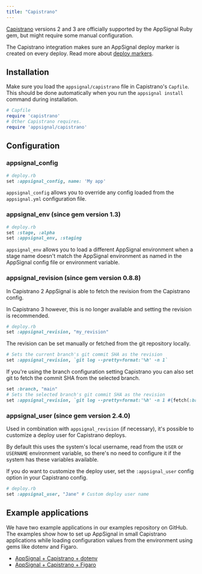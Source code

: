 ```yaml
---
title: "Capistrano"
---
```


[Capistrano](http://capistranorb.com/) versions 2 and 3 are officially
supported by the AppSignal Ruby gem, but might require some manual
configuration.

The Capistrano integration makes sure an AppSignal deploy marker is created on
every deploy. Read more about
[deploy markers](/appsignal/terminology.html#markers).

## Installation

Make sure you load the `appsignal/capistrano` file in Capistrano's `Capfile`.
This should be done automatically when you run the `appsignal install` command
during installation.

```ruby
# Capfile
require 'capistrano'
# Other Capistrano requires.
require 'appsignal/capistrano'
```

## Configuration

### appsignal_config

```ruby
# deploy.rb
set :appsignal_config, name: 'My app'
```

`appsignal_config` allows you to override any config loaded from the
`appsignal.yml` configuration file.

### appsignal_env (since gem version 1.3)

```ruby
# deploy.rb
set :stage, :alpha
set :appsignal_env, :staging
```

`appsignal_env` allows you to load a different AppSignal environment when a
stage name doesn't match the AppSignal environment as named in the AppSignal
config file or environment variable.

### appsignal_revision (since gem version 0.8.8)

In Capistrano 2 AppSignal is able to fetch the revision from the Capistrano
config.

In Capistrano 3 however, this is no longer available and setting the
revision is recommended.

```ruby
# deploy.rb
set :appsignal_revision, "my_revision"
```

The revision can be set manually or fetched from the git repository locally.

```ruby
# Sets the current branch's git commit SHA as the revision
set :appsignal_revision, `git log --pretty=format:'%h' -n 1`
```

If you're using the branch configuration setting Capistrano you can also set
git to fetch the commit SHA from the selected branch.

```ruby
set :branch, "main"
# Sets the selected branch's git commit SHA as the revision
set :appsignal_revision, `git log --pretty=format:'%h' -n 1 #{fetch(:branch)}`
```

### appsignal_user (since gem version 2.4.0)

Used in combination with `appsignal_revision` (if necessary), it's possible to customize a deploy user for Capistrano deploys.

By default this uses the system's local username, read from the `USER` or `USERNAME` environment variable, so there's no need to configure it if the system has these variables available.

If you do want to customize the deploy user, set the `:appsignal_user` config option in your Capistrano config.

```ruby
# deploy.rb
set :appsignal_user, "Jane" # Custom deploy user name
```

## Example applications

We have two example applications in our examples repository on GitHub. The
examples show how to set up AppSignal in small Capistrano applications while
loading configuration values from the environment using gems like dotenv and
Figaro.

- [AppSignal + Capistrano + dotenv][example-dotenv-app]
- [AppSignal + Capistrano + Figaro][example-figaro-app]

[example-dotenv-app]: https://github.com/appsignal/appsignal-examples/tree/capistrano+dotenv
[example-figaro-app]: https://github.com/appsignal/appsignal-examples/tree/capistrano+figaro
